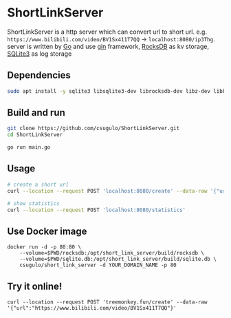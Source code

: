 # ShortLinkServer

ShortLinkServer is a http server which can convert url to short url. e.g. ```https://www.bilibili.com/video/BV1Sx411T7QQ``` -> ```localhost:8080/ip3Thg```. 
server is written by [Go][1] and use [gin][2] framework, [RocksDB][3] as kv storage, [SQLite3][4] as log storage

## Dependencies

```sh
sudo apt install -y sqlite3 libsqlite3-dev librocksdb-dev libz-dev libbz2-dev libsnappy-dev liblz4-dev libzstd-dev
```

## Build and run

```sh
git clone https://github.com/csugulo/ShortLinkServer.git
cd ShortLinkServer

go run main.go
```

## Usage

```sh
# create a short url
curl --location --request POST 'localhost:8080/create' --data-raw '{"url":"https://www.bilibili.com/video/BV1Sx411T7QQ"}'

# show statistics
curl --location --request POST 'localhost:8080/statistics'
```

## Use Docker image
```
docker run -d -p 80:80 \
    --volume=$PWD/rocksdb:/opt/short_link_server/build/rocksdb \
    --volume=$PWD/sqlite.db:/opt/short_link_server/build/sqlite.db \
    csugulo/short_link_server -d YOUR_DOMAIN_NAME -p 80
```

## Try it online!
```
curl --location --request POST 'treemonkey.fun/create' --data-raw '{"url":"https://www.bilibili.com/video/BV1Sx411T7QQ"}'
```

[1]: https://go.dev/
[2]: https://github.com/gin-gonic/gin
[3]: https://github.com/facebook/rocksdb
[4]: https://www.sqlite.org/index.html